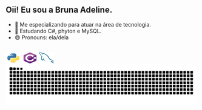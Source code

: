 ## Oii! Eu sou a Bruna Adeline.

- 🔭 Me especializando para atuar na área de tecnologia. 
- 🌱 Estudando C#, phyton e MySQL.
- 😄 Pronouns: ela/dela

<div style="display: inline_block"><br>
  <img align="center" alt="Rafa-Python" height="30" width="40" src="https://raw.githubusercontent.com/devicons/devicon/master/icons/python/python-original.svg">
  <img align="center" alt="Rafa-Csharp" height="30" width="40" src="https://raw.githubusercontent.com/devicons/devicon/master/icons/csharp/csharp-original.svg">
  <img align="center" alt="MySQL" height="30" width="40" src="https://raw.githubusercontent.com/devicons/devicon/master/icons/mysql/mysql-original.svg">
</div>

<picture align="center">
  <source media="(prefers-color-scheme: dark)" srcset="https://raw.githubusercontent.com/fabiuladorafael/fabiuladorafael/output/github-contribution-grid-snake-dark.svg">
  <source media="(prefers-color-scheme: light)" srcset="https://raw.githubusercontent.com/fabiuladorafael/fabiuladorafael/output/github-contribution-grid-snake-dark.svg">
  <img align="center" alt="github contribution grid snake animation" src="https://raw.githubusercontent.com/fabiuladorafael/fabiuladorafael/output/github-contribution-grid-snake.svg">
</picture>
